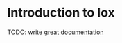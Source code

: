 # Introduction to lox

TODO: write [great documentation](http://jacobian.org/writing/what-to-write/)
